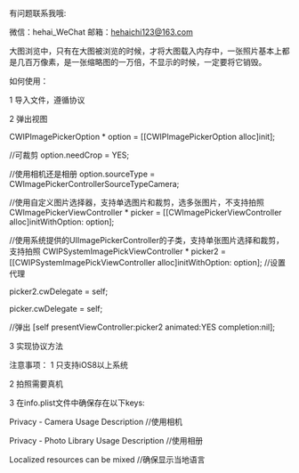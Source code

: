 有问题联系我哦:

微信：hehai_WeChat
邮箱：hehaichi123@163.com

大图浏览中，只有在大图被浏览的时候，才将大图载入内存中，一张照片基本上都是几百万像素，是一张缩略图的一万倍，不显示的时候，一定要将它销毁。

如何使用：

1 导入文件，遵循协议

2 弹出视图

CWIPImagePickerOption * option = [[CWIPImagePickerOption alloc]init];

//可裁剪
option.needCrop = YES;

//使用相机还是相册
option.sourceType = CWImagePickerControllerSourceTypeCamera;

//使用自定义图片选择器，支持单选图片和裁剪，选多张图片，不支持拍照
CWImagePickerViewController * picker = [[CWImagePickerViewController alloc]initWithOption: option];

//使用系统提供的UIImagePickerController的子类，支持单张图片选择和裁剪，支持拍照
CWIPSystemImagePickViewController * picker2 = [[CWIPSystemImagePickViewController alloc]initWithOption: option];
//设置代理

picker2.cwDelegate = self;

picker.cwDelegate = self;

//弹出
[self presentViewController:picker2 animated:YES completion:nil];

3 实现协议方法

注意事项：
1 只支持iOS8以上系统

2 拍照需要真机

3 在info.plist文件中确保存在以下keys:

Privacy - Camera Usage Description   //使用相机

Privacy - Photo Library Usage Description //使用相册

Localized resources can be mixed  //确保显示当地语言
